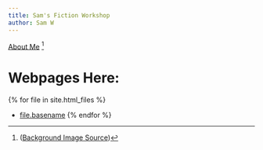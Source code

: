 ```yaml
---
title: Sam's Fiction Workshop
author: Sam W
---
```


[About Me](./about/) [^image-source]

# Webpages Here:

{% for file in site.html_files %}
* [file.basename](file.path)
{% endfor %}


[^image-source]: ([Background Image Source](https://donjon.bin.sh))

<link rel="stylesheet" href="./rpg-styles.css">


